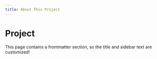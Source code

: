 ```yaml
---
title: About This Project
---
```


# Project

This page contains a frontmatter section, so the title and sidebar text are customized!
